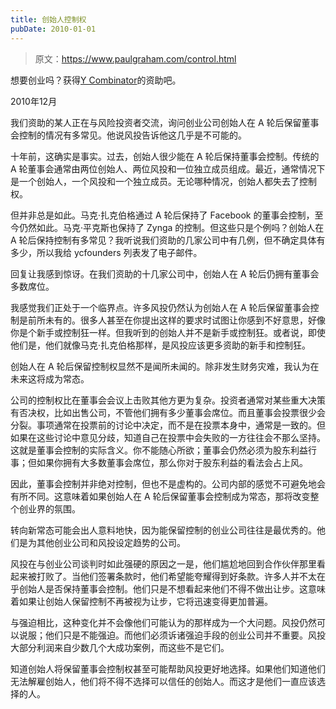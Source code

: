 ```yaml
---
title: 创始人控制权
pubDate: 2010-01-01
---
```


> 原文：https://www.paulgraham.com/control.html 

            
想要创业吗？获得[Y Combinator](http://ycombinator.com/apply.html)的资助吧。

2010年12月

我们资助的某人正在与风险投资者交流，询问创业公司创始人在 A 轮后保留董事会控制的情况有多常见。他说风投告诉他这几乎是不可能的。

十年前，这确实是事实。过去，创始人很少能在 A 轮后保持董事会控制。传统的 A 轮董事会通常由两位创始人、两位风投和一位独立成员组成。最近，通常情况下是一个创始人，一个风投和一个独立成员。无论哪种情况，创始人都失去了控制权。

但并非总是如此。马克·扎克伯格通过 A 轮后保持了 Facebook 的董事会控制，至今仍然如此。马克·平克斯也保持了 Zynga 的控制。但这些只是个例吗？创始人在 A 轮后保持控制有多常见？我听说我们资助的几家公司中有几例，但不确定具体有多少，所以我给 ycfounders 列表发了电子邮件。

回复让我感到惊讶。在我们资助的十几家公司中，创始人在 A 轮后仍拥有董事会多数席位。

我感觉我们正处于一个临界点。许多风投仍然认为创始人在 A 轮后保留董事会控制是前所未有的。很多人甚至在你提出这样的要求时试图让你感到不好意思，好像你是个新手或控制狂一样。但我听到的创始人并不是新手或控制狂。或者说，即使他们是，他们就像马克·扎克伯格那样，是风投应该更多资助的新手和控制狂。

创始人在 A 轮后保留控制权显然不是闻所未闻的。除非发生财务灾难，我认为在未来这将成为常态。

公司的控制权比在董事会会议上击败其他方更为复杂。投资者通常对某些重大决策有否决权，比如出售公司，不管他们拥有多少董事会席位。而且董事会投票很少会分裂。事项通常在投票前的讨论中决定，而不是在投票本身中，通常是一致的。但如果在这些讨论中意见分歧，知道自己在投票中会失败的一方往往会不那么坚持。这就是董事会控制的实际含义。你不能随心所欲；董事会仍然必须为股东利益行事；但如果你拥有大多数董事会席位，那么你对于股东利益的看法会占上风。

因此，董事会控制并非绝对控制，但也不是虚构的。公司内部的感觉不可避免地会有所不同。这意味着如果创始人在 A 轮后保留董事会控制成为常态，那将改变整个创业界的氛围。

转向新常态可能会出人意料地快，因为能保留控制的创业公司往往是最优秀的。他们是为其他创业公司和风投设定趋势的公司。

风投在与创业公司谈判时如此强硬的原因之一是，他们尴尬地回到合作伙伴那里看起来被打败了。当他们签署条款时，他们希望能夸耀得到好条款。许多人并不太在乎创始人是否保持董事会控制。他们只是不想看起来他们不得不做出让步。这意味着如果让创始人保留控制不再被视为让步，它将迅速变得更加普遍。

与强迫相比，这种变化并不会像他们可能认为的那样成为一个大问题。风投仍然可以说服；他们只是不能强迫。而他们必须诉诸强迫手段的创业公司并不重要。风投大部分利润来自少数几个大成功案例，而这些不是它们。

知道创始人将保留董事会控制权甚至可能帮助风投更好地选择。如果他们知道他们无法解雇创始人，他们将不得不选择可以信任的创始人。而这才是他们一直应该选择的人。

